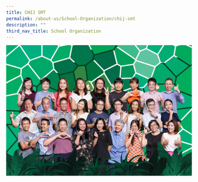 ```yaml
---
title: CHIJ SMT
permalink: /about-us/School-Organization/chij-smt
description: ""
third_nav_title: School Organization
---
```

![](/images/SMT.jpg)